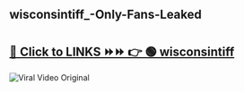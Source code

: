 
 ## wisconsintiff_-Only-Fans-Leaked

# <h2><a href="https://clipsfans.com/wisconsintiff_&ref=git">🔗 Click to LINKS ⏩⏩ 👉 🟢 wisconsintiff  </a></h2>

<a href="https://clipsfans.com/wisconsintiff_&ref=git" rel="nofollow" data-target="animated-image.originalLink"><img src="https://i.ibb.co.com/xMMVF88/686577567.gif" alt="Viral Video Original" style="max-width: 100%; display: inline-block;" data-target="animated-image.originalImage"></a>
